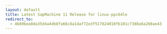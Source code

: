 ```yaml
---
layout: default
title: Latest SapMachine 11 Release for linux-ppc64le
redirect_to:
  - 4689bea8da35d4a4db8fa66c8a14af72e3f517624010fb101c7388a6a208ae43
---
```

